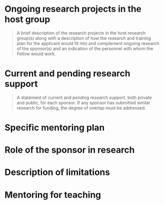 # Ongoing research projects in the host group

> A brief description of the research projects in the host research group(s) along with a description of how the research and training plan for the applicant would fit into and complement ongoing research of the sponsor(s)  and an indication of the personnel with whom the Fellow would work.

# Current and pending research support

> A statement of current and pending research support, both private and public, for each 
sponsor. If any sponsor has submitted similar research for funding, the degree of overlap must 
be addressed.

# Specific mentoring plan

# Role of the sponsor in research

# Description of limitations

# Mentoring for teaching

